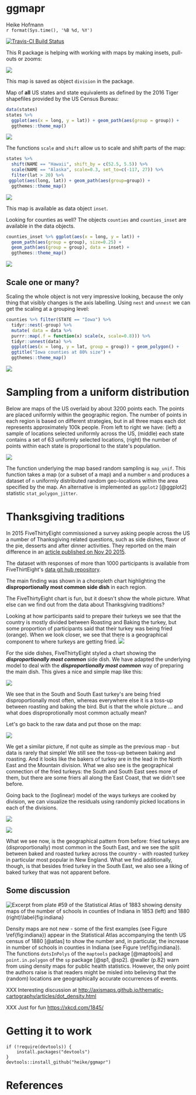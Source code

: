 # ggmapr
Heike Hofmann  
`r format(Sys.time(), '%B %d, %Y')`  



[![Travis-CI Build Status](https://travis-ci.org/heike/mapr.svg?branch=master)](https://travis-ci.org/heike/mapr)


This R package is helping with working with maps by making insets, pull-outs or zooms:



![](README_files/figure-html/unnamed-chunk-2-1.png)<!-- -->

This map is saved as object `division` in the package.

Map of __all__ US states and state equivalents as defined by the 2016 Tiger shapefiles provided by the US Census Bureau:


```r
data(states)
states %>% 
  ggplot(aes(x = long, y = lat)) + geom_path(aes(group = group)) +
  ggthemes::theme_map()
```

![](README_files/figure-html/unnamed-chunk-3-1.png)<!-- -->


The functions `scale` and `shift` allow us to scale and shift parts of the map:


```r
states %>%
  shift(NAME == "Hawaii", shift_by = c(52.5, 5.5)) %>%
  scale(NAME == "Alaska", scale=0.3, set_to=c(-117, 27)) %>%
  filter(lat > 20) %>%
 ggplot(aes(long, lat)) + geom_path(aes(group=group)) +
  ggthemes::theme_map() 
```

![](README_files/figure-html/unnamed-chunk-4-1.png)<!-- -->

This map is available as data object `inset`. 


Looking for counties as well? The objects `counties` and `counties_inset` are available in the data objects.


```r
counties_inset %>% ggplot(aes(x = long, y = lat)) +
  geom_path(aes(group = group), size=0.25) +
  geom_path(aes(group = group), data = inset) +
  ggthemes::theme_map() 
```

![](README_files/figure-html/unnamed-chunk-5-1.png)<!-- -->


## Scale one or many?

Scaling the whole object is not very impressive looking, because the only thing that visibly changes is the axis labelling. 
Using  `nest` and `unnest` we can get the scaling at a grouping level:


```r
counties %>% filter(STATE == "Iowa") %>%
  tidyr::nest(-group) %>%
  mutate( data = data %>%
  purrr::map(.f = function(x) scale(x, scale=0.8))) %>%
  tidyr::unnest(data) %>%
  ggplot(aes(x = long, y = lat, group = group)) + geom_polygon() +
  ggtitle("Iowa counties at 80% size") +
  ggthemes::theme_map()
```

![](README_files/figure-html/unnamed-chunk-6-1.png)<!-- -->


# Sampling from a uniform distribution

Below are maps of the US overlaid by about 3200 points each. The points are placed uniformly within the geographic region. The number of points in each region is based on different strategies, but in all three maps each dot represents approximately 100k people. From left to right we have: (left) a sample of locations selected uniformly across the US, (middle) each state contains a set of 63 uniformly selected locations, (right) the number of points within each state is proportional to the state's population.

![](README_files/figure-html/unnamed-chunk-7-1.png)<!-- -->


The function underlying the map based random sampling is `map_unif`. This function takes a map (or a subset of a map) and a number `n` and produces a dataset of `n` uniformly distributed random geo-locations within the area specified by the map.
An alternative is implemented as `ggplot2` [@ggplot2] statistic `stat_polygon_jitter`.


# Thanksgiving traditions

In 2015 FiveThirtyEight  commissioned a survey asking people across the US a number of Thanksgiving related questions, such as side dishes, flavor of the pie, desserts and after 
dinner activities. They reported on the main difference in an <a href="http://fivethirtyeight.com/features/heres-what-your-part-of-america-eats-on-thanksgiving/">article published on Nov 20 2015</a>. 

The dataset with responses of more than 1000 participants is available from FiveThirtEight's <a href="https://github.com/fivethirtyeight/data/blob/master/thanksgiving-2015/thanksgiving-2015-poll-data.csv">data git hub repository</a>.

The main finding was shown in a choropleth chart highlighting the __disproportionally most common side dish__ in each region.

The FiveThirtyEight chart is fun, but it doesn't show the whole picture. What else can we find out from the data about Thanksgiving traditions? 



Looking at how participants said to prepare their turkeys we see that the country is mostly divided between Roasting and Baking the turkey, but some proportion of participants said that their turkey was being fried (orange). When we look closer, we see that there is a geographical component to where turkeys are getting fried.
![](README_files/figure-html/unnamed-chunk-9-1.png)<!-- -->

For the side dishes, FiveThirtyEight styled a chart showing the ***disproportionally most common*** side dish. We have adapted the underlying model to deal with the ***disproportionally most common*** way of preparing the main dish. This gives a nice and simple map like this:

![](README_files/figure-html/unnamed-chunk-10-1.png)<!-- -->

We see that in the South and South East turkey's are being fried disproportionally most often, whereas everywhere else it is a toss-up between roasting and baking the bird.
But is that the whole picture ... and what does disproprotionally most common actually mean?

Let's go back to the raw data and put those on the map:

![](README_files/figure-html/unnamed-chunk-11-1.png)<!-- -->

We get a similar picture, if not quite as simple as the previous map - but data is rarely that simple! We still see the toss-up between baking and roasting. And it looks like the bakers of turkey are in the lead in the North East and the Mountain division.
What we also see is the geographical connection of the fried turkeys: the South and South East sees more of them, but there are some friers all along the East Coast, that we didn't see before.

Going back to the (loglinear) model of the ways turkeys are cooked by division, we can visualize the residuals using randomly picked locations in each of the divisions. 



![](README_files/figure-html/unnamed-chunk-13-1.png)<!-- -->

![](README_files/figure-html/unnamed-chunk-14-1.png)<!-- -->

What we see now, is the geographical pattern from before: fried turkeys are (disproportionally) most common in the South East, and we see the split between baked and roasted turkey across the country - with roasted turkey in particular most popular in New England. What we find additionally, though, is that besides fried turkey in the South East, we also see a liking of baked turkey that was not apparent before.


## Some discussion

![Excerpt from plate #59 of the Statistical Atlas of 1883 showing density maps of the number of schools in counties of Indiana in 1853 (left) and 1880 (right)\label{fig:indiana}](inst/images/indiana-schools.png)

Density maps are not new - some of the first examples (see Figure \ref{fig:indiana}) appear in the Statistical Atlas accompanying the tenth US census of 1880 [@atlas] to show the number and, in particular, the increase in number of schools in counties in Indiana (see Figure \ref{fig:indiana}). The functions `dotsInPolys` of the `maptools` package [@maptools] and `point.in.polygon` of the `sp` package [@sp1, @sp2]. 
@waller (p.82) warn from using density maps for public health statistics. However, the only point the authors raise is that readers might be misled into believing that the (random) locations are geographically accurate occurrences of events. 


XXX Interesting discussion at http://axismaps.github.io/thematic-cartography/articles/dot_density.html

XXX Just for fun https://xkcd.com/1845/

# Getting it to work

```
if (!require(devtools)) {
    install.packages("devtools")
}
devtools::install_github("heike/ggmapr")
```

# References
